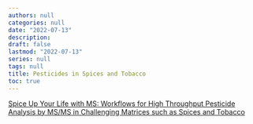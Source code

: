 ```yaml
---
authors: null
categories: null
date: "2022-07-13"
description:  
draft: false
lastmod: "2022-07-13"
series: null
tags: null
title: Pesticides in Spices and Tobacco
toc: true
---
```


[Spice Up Your Life with MS: Workflows for High Throughput Pesticide Analysis by MS/MS in Challenging Matrices such as Spices and Tobacco](https://webinar.sepscience.com/high-throughput-pesticide-analysis-by-ms/ms-in-spices-and-tobacco?submissionGuid=712fb094-63f2-455c-afe5-96358d1666be)

<!--more-->

